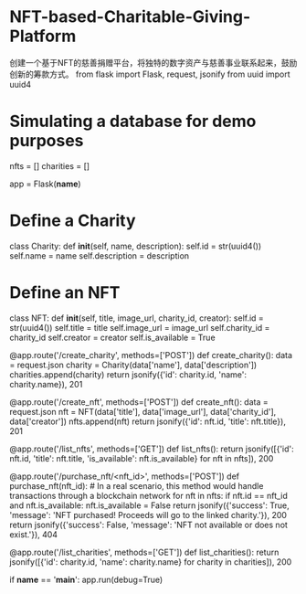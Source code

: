 # NFT-based-Charitable-Giving-Platform
创建一个基于NFT的慈善捐赠平台，将独特的数字资产与慈善事业联系起来，鼓励创新的筹款方式。
from flask import Flask, request, jsonify
from uuid import uuid4

# Simulating a database for demo purposes
nfts = []
charities = []

app = Flask(__name__)

# Define a Charity
class Charity:
    def __init__(self, name, description):
        self.id = str(uuid4())
        self.name = name
        self.description = description

# Define an NFT
class NFT:
    def __init__(self, title, image_url, charity_id, creator):
        self.id = str(uuid4())
        self.title = title
        self.image_url = image_url
        self.charity_id = charity_id
        self.creator = creator
        self.is_available = True

@app.route('/create_charity', methods=['POST'])
def create_charity():
    data = request.json
    charity = Charity(data['name'], data['description'])
    charities.append(charity)
    return jsonify({'id': charity.id, 'name': charity.name}), 201

@app.route('/create_nft', methods=['POST'])
def create_nft():
    data = request.json
    nft = NFT(data['title'], data['image_url'], data['charity_id'], data['creator'])
    nfts.append(nft)
    return jsonify({'id': nft.id, 'title': nft.title}), 201

@app.route('/list_nfts', methods=['GET'])
def list_nfts():
    return jsonify([{'id': nft.id, 'title': nft.title, 'is_available': nft.is_available} for nft in nfts]), 200

@app.route('/purchase_nft/<nft_id>', methods=['POST'])
def purchase_nft(nft_id):
    # In a real scenario, this method would handle transactions through a blockchain network
    for nft in nfts:
        if nft.id == nft_id and nft.is_available:
            nft.is_available = False
            return jsonify({'success': True, 'message': 'NFT purchased! Proceeds will go to the linked charity.'}), 200
    return jsonify({'success': False, 'message': 'NFT not available or does not exist.'}), 404

@app.route('/list_charities', methods=['GET'])
def list_charities():
    return jsonify([{'id': charity.id, 'name': charity.name} for charity in charities]), 200

if __name__ == '__main__':
    app.run(debug=True)
